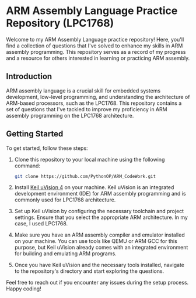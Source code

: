 # ARM Assembly Language Practice Repository (LPC1768)
Welcome to my ARM Assembly Language practice repository! Here, you'll find a collection of questions that I've solved to enhance my skills in ARM assembly programming. This repository serves as a record of my progress and a resource for others interested in learning or practicing ARM assembly.

## Introduction
ARM assembly language is a crucial skill for embedded systems development, low-level programming, and understanding the architecture of ARM-based processors, such as the LPC1768. This repository contains a set of questions that I've tackled to improve my proficiency in ARM assembly programming on the LPC1768 architecture.

## Getting Started

To get started, follow these steps:

1. Clone this repository to your local machine using the following command:

    ```bash
    git clone https://github.com/PythonOP/ARM_CodeWork.git
    ```

2. Install [Keil uVision 4](https://www.keil.com/demo/eval/arm.htm) on your machine. Keil uVision is an integrated development environment (IDE) for ARM assembly programming and is commonly used for LPC1768 architecture.

3. Set up Keil uVision by configuring the necessary toolchain and project settings. Ensure that you select the appropriate ARM architecture. In my case, I used LPC1768.

4. Make sure you have an ARM assembly compiler and emulator installed on your machine. You can use tools like QEMU or ARM GCC for this purpose, but Keil uVision already comes with an integrated environment for building and emulating ARM programs.

5. Once you have Keil uVision and the necessary tools installed, navigate to the repository's directory and start exploring the questions.

Feel free to reach out if you encounter any issues during the setup process. Happy coding!
